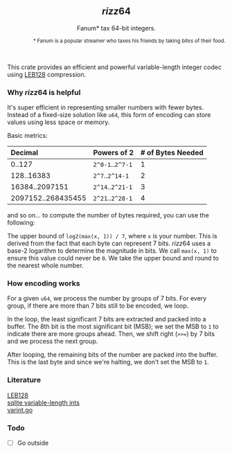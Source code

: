 
<h2 align=center><i>rizz</i>64</h2>
<p align=center>Fanum* tax 64-bit integers.</p>
<p  align=right><sub>* Fanum is a popular streamer who taxes his friends by taking <i>bites</i> of their food.</sub></p>

<br>

This crate provides an efficient and powerful variable-length integer codec using [LEB128](https://en.wikipedia.org/wiki/LEB128) compression. 

### Why *rizz*64 is helpful
It's super efficient in representing smaller numbers with fewer bytes. Instead of a fixed-size solution like `u64`, this form of encoding can store values using less space or memory.

Basic metrics:

| Decimal            | Powers of 2      | # of Bytes Needed |
|:-------------------|------------------|-------------------|
| 0..127             | `2^0-1`..`2^7-1` | 1                 |
| 128..16383         | `2^7`..`2^14-1`  | 2                 |
| 16384..2097151     | `2^14`..`2^21-1` | 3                 |
| 2097152..268435455 | `2^21`..`2^28-1` | 4                 |


and so on... to compute the number of bytes required, you can use the following:

The upper bound of `log2(max(x, 1)) / 7`, where `x` is your number.
This is derived from the fact that each byte can represent 7 bits. *rizz*64 uses a base-2 logarithm to determine the magnitude in bits. We call `max(x, 1)` to ensure this value could never be `0`. We take the upper bound and round to the nearest whole number.

### How encoding works
For a given `u64`, we process the number by groups of 7 bits. For every group, if there are more than 7 bits still to be encoded, we loop.

In the loop, the least significant 7 bits are extracted and packed into a buffer. The 8th bit is the most significant bit (MSB); we set the MSB to `1` to indicate there are more groups ahead. Then, we shift right (`>>=`) by 7 bits and we process the next group.

After looping, the remaining bits of the number are packed into the buffer. This is the last byte and since we're halting, we don't set the MSB to `1`.




### Literature 
[LEB128](https://en.wikipedia.org/wiki/LEB128)<br>
[sqlite variable-length ints](https://www.sqlite.org/src4/doc/trunk/www/varint.wiki)<br>
[varint.go](https://go.dev/src/encoding/binary/varint.go)<br>

### Todo
- [ ] Go outside
